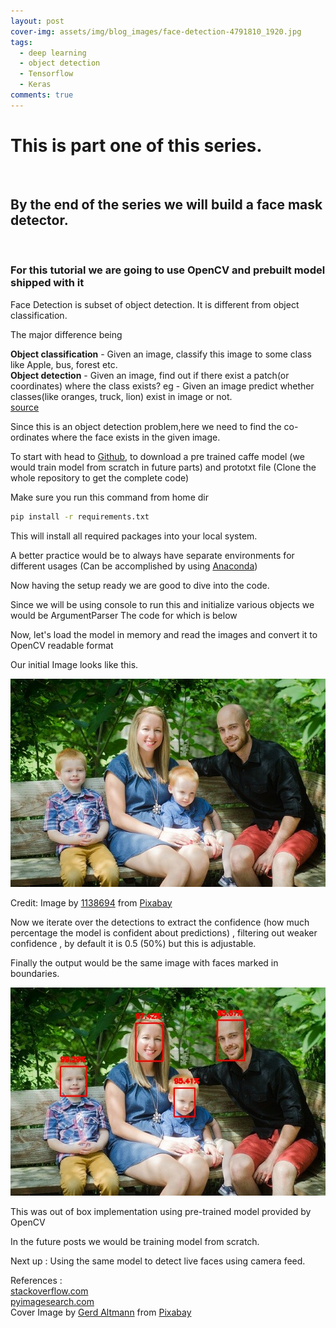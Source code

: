 ```yaml
---
layout: post
cover-img: assets/img/blog_images/face-detection-4791810_1920.jpg
tags:
  - deep learning
  - object detection
  - Tensorflow
  - Keras
comments: true
---
```


# This is part one of this series.

<br>

## By the end of the series we will build a face mask detector.

<br>

### For this tutorial we are going to use OpenCV and prebuilt model shipped with it

Face Detection is subset of object detection. It is different from object classification.

The major difference being

**Object classification** - Given an image, classify this image to some class like Apple, bus, forest etc.<br>
**Object detection** - Given an image, find out if there exist a patch(or coordinates) where the class exists? eg - Given an image predict whether classes(like oranges, truck, lion) exist in image or not.<br>
[source](https://stackoverflow.com/questions/31750076/what-is-the-difference-between-object-detection-and-object-classification)

Since this is an object detection problem,here we need to find the co-ordinates where the face exists in the given image.

To start with head to [Github](https://github.com/vipulrai91/mask-detection/tree/master/app/face_detector/model), to download a pre trained caffe model (we would train model from scratch in future parts) and prototxt file (Clone the whole repository to get the complete code)

Make sure you run this command from home dir

```bash
pip install -r requirements.txt
```

This will install all required packages into your local system.

A better practice would be to always have separate environments for different usages (Can be accomplished by using [Anaconda](https://www.anaconda.com/products/individual))

Now having the setup ready we are good to dive into the code.

Since we will be using console to run this and initialize various objects we would be ArgumentParser The code for which is below

<script src="https://gist.github.com/vipulrai91/2408462b5bb2ab234d7632879d85b59a.js">
</script>

Now, let's load the model in memory and read the images and convert it to OpenCV readable format

<script src="https://gist.github.com/vipulrai91/c68e20ffe1d55d91b0d283f1f8524f16.js">
</script>

Our initial Image looks like this.

![input image](/assets/img/face_detect/family.jpg)

Credit: Image by [1138694](https://pixabay.com/users/1138694-1138694/?utm_source=link-attribution&utm_medium=referral&utm_campaign=image&utm_content=1016311) from [Pixabay](https://pixabay.com/?utm_source=link-attribution&utm_medium=referral&utm_campaign=image&utm_content=1016311)

<script src="https://gist.github.com/vipulrai91/2afbfd6ce818a2ee001943ba39bbd14a.js">
</script>

Now we iterate over the detections to extract the confidence (how much percentage the model is confident about predictions) , filtering out weaker confidence , by default it is 0.5 (50%) but this is adjustable.

Finally the output would be the same image with faces marked in boundaries.

![output image](/assets/img/face_detect/out_face.jpg)

This was out of box implementation using pre-trained model provided by OpenCV

In the future posts we would be training model from scratch.

Next up : Using the same model to detect live faces using camera feed.

References :<br>
[stackoverflow.com](https://stackoverflow.com/questions/31750076/what-is-the-difference-between-object-detection-and-object-classification)<br>
[pyimagesearch.com](https://www.pyimagesearch.com)<br>
Cover Image by [Gerd Altmann](https://pixabay.com/users/geralt-9301/?utm_source=link-attribution&utm_medium=referral&utm_campaign=image&utm_content=4791810) from [Pixabay](https://pixabay.com/?utm_source=link-attribution&utm_medium=referral&utm_campaign=image&utm_content=4791810)
